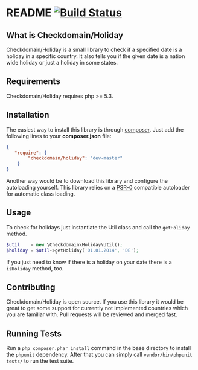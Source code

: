 README [![Build Status](https://travis-ci.org/checkdomain/Holiday.png?branch=master)](https://travis-ci.org/checkdomain/Holiday)
======

What is Checkdomain/Holiday
---------------------------
Checkdomain/Holiday is a small library to check if a specified date is a holiday in a specific country. It also tells you if the given date is a nation wide holiday or just a holiday in some states.

Requirements
------------
Checkdomain/Holiday requires php >= 5.3.

Installation
------------
The easiest way to install this library is through [composer](http://getcomposer.org/). Just add the following lines to your **composer.json** file:

```json
{
   "require": {
        "checkdomain/holiday": "dev-master"
    }
}
```

Another way would be to download this library and configure the autoloading yourself. This library relies on a [PSR-0](https://github.com/php-fig/fig-standards/blob/master/accepted/PSR-0.md) compatible autoloader for automatic class loading.

Usage
-----
To check for holidays just instantiate the Util class and call the `getHoliday` method.

```php
$util    = new \Checkdomain\Holiday\Util();
$holiday = $util->getHoliday('01.01.2014', 'DE');
```

If you just need to know if there is a holiday on your date there is a `isHoliday` method, too.

Contributing
------------
Checkdomain/Holiday is open source. If you use this library it would be great to get some support for currently not implemented countries which you are familiar with. Pull requests will be reviewed and merged fast.

Running Tests
-------------
Run a `php composer.phar install` command in the base directory to install the `phpunit` dependency. After that you can simply call `vendor/bin/phpunit tests/` to run the test suite.
